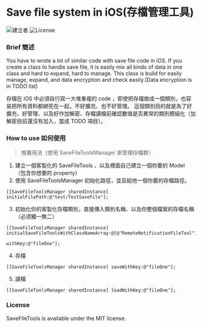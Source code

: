# Save file system in iOS(存檔管理工具)
![建立者](https://img.shields.io/badge/建立者-Coody-orange.svg)
![License](https://img.shields.io/dub/l/vibe-d.svg)

### Brief 簡述
You have to wrote a lot of similar code with save file code in iOS. If you create a class to handle save file, it is easily mix all kinds of data in one class and hard to expand, hard to manage.
This class is build for easily manage, expand, and data encryption and check easily.(Data encryption is in TODO list)

存檔在 iOS 中必須自行寫一大堆重複的 code ，即使把存檔做成一個類別，也容易把所有資料都綁死在一起，不好擴充、也不好管理。
這個類別目的就是為了好擴充、好管理、以及好作加解密、存檔讀檔前確認數值是否異常的類別模組化（加解密目前還沒有加入，當成 TODO 項目）。

### How to use 如何使用

>推薦用法（使用 SaveFileToolsManager 來管理存檔群）

1. 建立一個客製化的 SaveFileTools 、以及裡面自己建立一個你要的 Model （包含你想要的 property）
2. 使用 SaveFileToolsManager 初始化路徑，並且給他一個你要的存檔路徑。
```
[[SaveFileToolsManager sharedInstance] initialFilePath:@"test/TestSaveFile"];
```
3. 初始化你的客製化存檔類別，直接傳入類別名稱、以及你整個檔案的存檔名稱（必須獨一無二）
```
[[SaveFileToolsManager sharedInstance] initialSaveFileToolsWithClassNameArray:@[@"RemoteNotificationFileTool"]       
                                                                      withKey:@"fileOne"];
```
4. 存檔
```
[[SaveFileToolsManager sharedInstance] saveWithKey:@"fileOne"];
```
5. 讀檔
```
[[SaveFileToolsManager sharedInstance] loadWithKey:@"fileOne"];
```


### License

SaveFileTools is available under the MIT license.

